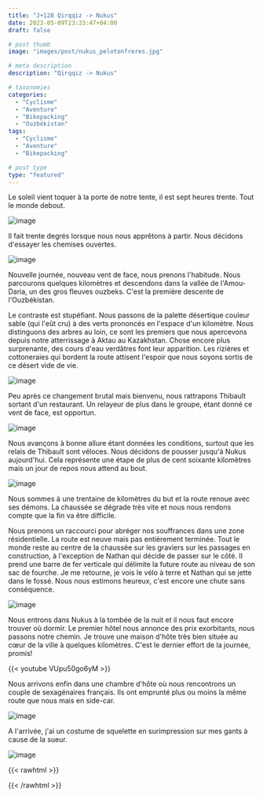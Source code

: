 ```yaml
---
title: "J+128 Qirqqiz -> Nukus"
date: 2023-05-09T23:33:47+04:00
draft: false

# post thumb
image: "images/post/nukus_pelotonfreres.jpg"

# meta description
description: "Qirqqiz -> Nukus"

# taxonomies
categories:
  - "Cyclisme" 
  - "Aventure" 
  - "Bikepacking"
  - "Ouzbékistan" 
tags:
  - "Cyclisme" 
  - "Aventure" 
  - "Bikepacking" 

# post type
type: "featured"
---
```


Le soleil vient toquer à la porte de notre tente, il est sept heures trente. Tout le monde debout. 

![image](../../images/post/nukus_camp.jpg)

Il fait trente degrés lorsque nous nous apprêtons à partir. Nous décidons d'essayer les chemises ouvertes. 

![image](../../images/post/nukus_chemise.jpg)

Nouvelle journée, nouveau vent de face, nous prenons l'habitude. Nous parcourons quelques kilomètres et descendons dans la vallée de l'Amou-Daria, un des gros fleuves ouzbeks. C'est la première descente de l'Ouzbékistan. 

Le contraste est stupéfiant. Nous passons de la palette désertique couleur sable (qui l'eût cru) à des verts prononcés en l'espace d'un kilomètre. Nous distinguons des arbres au loin, ce sont les premiers que nous apercevons depuis notre atterrissage à Aktau au Kazakhstan. Chose encore plus surprenante, des cours d'eau verdâtres font leur apparition. Les rizières et cottoneraies qui bordent la route attisent l'espoir que nous soyons sortis de ce désert vide de vie. 

![image](../../images/post/nukus_vache.jpg)

Peu après ce changement brutal mais bienvenu, nous rattrapons Thibault sortant d'un restaurant. Un relayeur de plus dans le groupe, étant donné ce vent de face, est opportun. 

![image](../../images/post/nukus_pelotontibo.jpg)

Nous avançons à bonne allure étant données les conditions, surtout que les relais de Thibault sont véloces. Nous décidons de pousser jusqu'à Nukus aujourd'hui. Cela représente une étape de plus de cent soixante kilomètres mais un jour de repos nous attend au bout. 

![image](../../images/post/nukus_train.jpg)

Nous sommes à une trentaine de kilomètres du but et la route renoue avec ses démons. La chaussée se dégrade très vite et nous nous rendons compte que la fin va être difficile. 

Nous prenons un raccourci pour abréger nos souffrances dans une zone résidentielle. La route est neuve mais pas entièrement terminée. Tout le monde reste au centre de la chaussée sur les graviers sur les passages en construction, à l'exception de Nathan qui décide de passer sur le côté. Il prend une barre de fer verticale qui délimite la future route au niveau de son sac de fourche. Je me retourne, je vois le vélo à terre et Nathan qui se jette dans le fossé. Nous nous estimons heureux, c'est encore une chute sans conséquence. 

![image](../../images/post/nukus_chameaux.jpg)

Nous entrons dans Nukus à la tombée de la nuit et il nous faut encore trouver où dormir. Le premier hôtel nous annonce des prix exorbitants, nous passons notre chemin. Je trouve une maison d'hôte très bien située au cœur de la ville à quelques kilomètres. C'est le dernier effort de la journée, promis! 

{{< youtube VUpu50go6yM >}} 

Nous arrivons enfin dans une chambre d'hôte où nous rencontrons un couple de sexagénaires français. Ils ont emprunté plus ou moins la même route que nous mais en side-car. 

![image](../../images/post/nukus_sidecar.jpg)

A l'arrivée, j'ai un costume de squelette en surimpression sur mes gants à cause de la sueur. 

![image](../../images/post/nukus_gants.jpg)

{{< rawhtml >}} 
<div class="strava-embed-placeholder" data-embed-type="activity" data-embed-id="9040624930"></div><script src="https://strava-embeds.com/embed.js"></script>
{{< /rawhtml >}}
